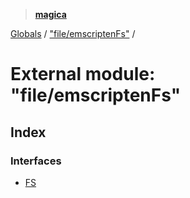 > **[magica](../README.md)**

[Globals](../README.md) / ["file/emscriptenFs"](_file_emscriptenfs_.md) /

# External module: "file/emscriptenFs"

## Index

### Interfaces

* [FS](../interfaces/_file_emscriptenfs_.fs.md)